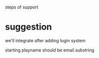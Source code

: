 steps of support


# suggestion
we'll integrate after adding login system<br/>


starting playname should be email.substring 